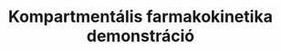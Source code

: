 ---
title: "Kompartmentális farmakokinetika demonstráció"
summary: "Ez a weboldalam lehetővé teszi az alapvető kompartmentális farmakokinetikai modellek működésének vizsgálatát."
authors:
- Ferenci Tamás

publishDate: 2022-03-24T00:00:00

external_link: https://research.physcon.uni-obuda.hu/KompartmentalisPK/
---
